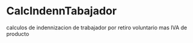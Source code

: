 # CalcIndennTabajador
calculos de indennizacion de trabajador por retiro voluntario  mas IVA de producto
